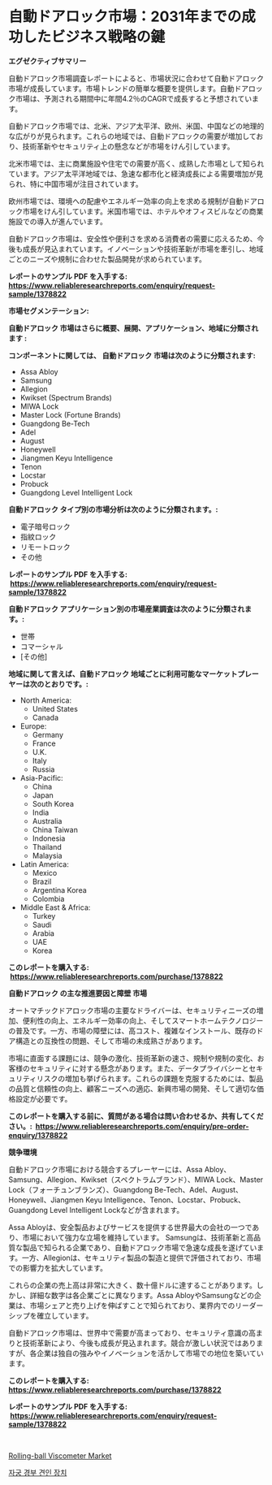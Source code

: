 <p><h1>自動ドアロック市場：2031年までの成功したビジネス戦略の鍵</h1></p><p><strong>エグゼクティブサマリー</strong></p>
<p><p>自動ドアロック市場調査レポートによると、市場状況に合わせて自動ドアロック市場が成長しています。市場トレンドの簡単な概要を提供します。自動ドアロック市場は、予測される期間中に年間4.2％のCAGRで成長すると予想されています。</p><p>自動ドアロック市場では、北米、アジア太平洋、欧州、米国、中国などの地理的な広がりが見られます。これらの地域では、自動ドアロックの需要が増加しており、技術革新やセキュリティ上の懸念などが市場をけん引しています。</p><p>北米市場では、主に商業施設や住宅での需要が高く、成熟した市場として知られています。アジア太平洋地域では、急速な都市化と経済成長による需要増加が見られ、特に中国市場が注目されています。</p><p>欧州市場では、環境への配慮やエネルギー効率の向上を求める規制が自動ドアロック市場をけん引しています。米国市場では、ホテルやオフィスビルなどの商業施設での導入が進んでいます。</p><p>自動ドアロック市場は、安全性や便利さを求める消費者の需要に応えるため、今後も成長が見込まれています。イノベーションや技術革新が市場を牽引し、地域ごとのニーズや規制に合わせた製品開発が求められています。</p></p>
<p><strong>レポートのサンプル PDF を入手する: <a href="https://www.reliableresearchreports.com/enquiry/request-sample/1378822">https://www.reliableresearchreports.com/enquiry/request-sample/1378822</a></strong></p>
<p><strong>市場セグメンテーション:</strong></p>
<p><strong> 自動ドアロック 市場はさらに概要、展開、アプリケーション、地域に分類されます :</strong></p>
<p><strong>コンポーネントに関しては、 自動ドアロック 市場は次のように分類されます: &nbsp;</strong></p>
<p><ul><li>Assa Abloy</li><li>Samsung</li><li>Allegion</li><li>Kwikset (Spectrum Brands)</li><li>MIWA Lock</li><li>Master Lock (Fortune Brands)</li><li>Guangdong Be-Tech</li><li>Adel</li><li>August</li><li>Honeywell</li><li>Jiangmen Keyu Intelligence</li><li>Tenon</li><li>Locstar</li><li>Probuck</li><li>Guangdong Level Intelligent Lock</li></ul></p>
<p><strong> 自動ドアロック タイプ別の市場分析は次のように分類されます。:</strong></p>
<p><ul><li>電子暗号ロック</li><li>指紋ロック</li><li>リモートロック</li><li>その他</li></ul></p>
<p><strong>レポートのサンプル PDF を入手する: &nbsp;<a href="https://www.reliableresearchreports.com/enquiry/request-sample/1378822">https://www.reliableresearchreports.com/enquiry/request-sample/1378822</a></strong></p>
<p><strong> 自動ドアロック アプリケーション別の市場産業調査は次のように分類されます。:</strong></p>
<p><ul><li>世帯</li><li>コマーシャル</li><li>[その他]</li></ul></p>
<p><strong>地域に関して言えば、自動ドアロック 地域ごとに利用可能なマーケットプレーヤーは次のとおりです。:</strong></p>
<p><ul>
    <li>
        North America:
        <ul>
            <li>United States</li>
            <li>Canada</li>
        </ul>
    </li>
    <li>
        Europe:
        <ul>
            <li>Germany</li>
            <li>France</li>
            <li>U.K.</li>
            <li>Italy</li>
            <li>Russia</li>
        </ul>
    </li>
    <li>
        Asia-Pacific:
        <ul>
            <li>China</li>
            <li>Japan</li>
            <li>South Korea</li>
            <li>India</li>
            <li>Australia</li>
            <li>China Taiwan</li>
            <li>Indonesia</li>
            <li>Thailand</li>
            <li>Malaysia</li>
        </ul>
    </li>
    <li>
        Latin America:
        <ul>
            <li>Mexico</li>
            <li>Brazil</li>
            <li>Argentina Korea</li>
            <li>Colombia</li>
        </ul>
    </li>
    <li>
        Middle East & Africa:
        <ul>
            <li>Turkey</li>
            <li>Saudi</li>
            <li>Arabia</li>
            <li>UAE</li>
            <li>Korea</li>
        </ul>
    </li>
    </ul></p>
<p><strong>このレポートを購入する: &nbsp;<a href="https://www.reliableresearchreports.com/purchase/1378822">https://www.reliableresearchreports.com/purchase/1378822</a></strong></p>
<p><strong>自動ドアロック の主な推進要因と障壁 市場</strong></p>
<p><p>オートマチックドアロック市場の主要なドライバーは、セキュリティニーズの増加、便利性の向上、エネルギー効率の向上、そしてスマートホームテクノロジーの普及です。一方、市場の障壁には、高コスト、複雑なインストール、既存のドア構造との互換性の問題、そして市場の未成熟さがあります。</p><p>市場に直面する課題には、競争の激化、技術革新の速さ、規制や規制の変化、お客様のセキュリティに対する懸念があります。また、データプライバシーとセキュリティリスクの増加も挙げられます。これらの課題を克服するためには、製品の品質と信頼性の向上、顧客ニーズへの適応、新興市場の開発、そして適切な価格設定が必要です。</p></p>
<p><strong>このレポートを購入する前に、質問がある場合は問い合わせるか、共有してください。:&nbsp; <a href="https://www.reliableresearchreports.com/enquiry/pre-order-enquiry/1378822">https://www.reliableresearchreports.com/enquiry/pre-order-enquiry/1378822</a></strong></p>
<p><strong>競争環境</strong></p>
<p><p>自動ドアロック市場における競合するプレーヤーには、Assa Abloy、Samsung、Allegion、Kwikset（スペクトラムブランド）、MIWA Lock、Master Lock（フォーチュンブランズ）、Guangdong Be-Tech、Adel、August、Honeywell、Jiangmen Keyu Intelligence、Tenon、Locstar、Probuck、Guangdong Level Intelligent Lockなどが含まれます。</p><p>Assa Abloyは、安全製品およびサービスを提供する世界最大の会社の一つであり、市場において強力な立場を維持しています。 Samsungは、技術革新と高品質な製品で知られる企業であり、自動ドアロック市場で急速な成長を遂げています。一方、Allegionは、セキュリティ製品の製造と提供で評価されており、市場での影響力を拡大しています。</p><p>これらの企業の売上高は非常に大きく、数十億ドルに達することがあります。しかし、詳細な数字は各企業ごとに異なります。Assa AbloyやSamsungなどの企業は、市場シェアと売り上げを伸ばすことで知られており、業界内でのリーダーシップを確立しています。</p><p>自動ドアロック市場は、世界中で需要が高まっており、セキュリティ意識の高まりと技術革新により、今後も成長が見込まれます。競合が激しい状況ではありますが、各企業は独自の強みやイノベーションを活かして市場での地位を築いています。</p></p>
<p><strong>このレポートを購入する: &nbsp; <a href="https://www.reliableresearchreports.com/purchase/1378822">https://www.reliableresearchreports.com/purchase/1378822</a></strong></p>
<p><strong>レポートのサンプル PDF を入手する: &nbsp;<a href="https://www.reliableresearchreports.com/enquiry/request-sample/1378822">https://www.reliableresearchreports.com/enquiry/request-sample/1378822</a></strong><strong></strong></p>
<p>&nbsp;</p>
<p><p><a href="https://fuschia-pecorino-a6d.notion.site/Rolling-ball-Viscometer-Market-Provides-Detailed-Segmentation-of-this-Market-based-on-Type-Applicat-205857f3447548f58c005708f6451c44">Rolling-ball Viscometer Market</a></p><p><a href="https://github.com/vsn7qpua81q/Market-Research-Report-List-1/blob/main/2731735493.md">자궁 경부 견인 장치</a></p></p>